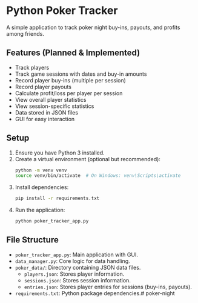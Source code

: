# Python Poker Tracker

A simple application to track poker night buy-ins, payouts, and profits among friends.

## Features (Planned & Implemented)

- Track players
- Track game sessions with dates and buy-in amounts
- Record player buy-ins (multiple per session)
- Record player payouts
- Calculate profit/loss per player per session
- View overall player statistics
- View session-specific statistics
- Data stored in JSON files
- GUI for easy interaction

## Setup

1.  Ensure you have Python 3 installed.
2.  Create a virtual environment (optional but recommended):
    ```bash
    python -m venv venv
    source venv/bin/activate  # On Windows: venv\Scripts\activate
    ```
3.  Install dependencies:
    ```bash
    pip install -r requirements.txt
    ```
4.  Run the application:
    ```bash
    python poker_tracker_app.py
    ```

## File Structure
- `poker_tracker_app.py`: Main application with GUI.
- `data_manager.py`: Core logic for data handling.
- `poker_data/`: Directory containing JSON data files.
    - `players.json`: Stores player information.
    - `sessions.json`: Stores session information.
    - `entries.json`: Stores player entries for sessions (buy-ins, payouts).
- `requirements.txt`: Python package dependencies.#   p o k e r - n i g h t  
 